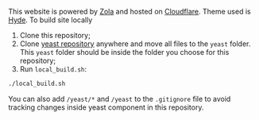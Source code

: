 This website is powered by [Zola](https://www.getzola.org/) and hosted on [Cloudflare](https://www.cloudflare.com/). Theme used is [Hyde](https://www.getzola.org/themes/hyde/). To build site locally 
1) Clone this repository;
2) Clone [yeast repository](https://github.com/Alzymologist/yeast) anywhere and move all files to the `yeast` folder. This `yeast` folder should be inside the folder you choose for this repository;
3) Run `local_build.sh`:
```sh
./local_build.sh
```
You can also add  `/yeast/*` and `/yeast` to the `.gitignore` file to avoid tracking changes inside yeast component in this repository.